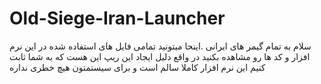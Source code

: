 # Old-Siege-Iran-Launcher
سلام به تمام گیمر های ایرانی
.اینحا میتونید تمامی فایل های استفاده شده در این نرم افزار و کد ها رو مشاهده بکنید
در واقع دلیل ایجاد این ریپ این هست که به شما ثابت کنیم این نرم افزار کاملا سالم است و برای سیستمتون هیچ خطری نداره

